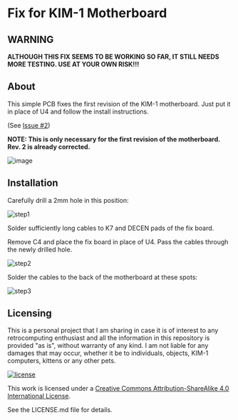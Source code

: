 # Fix for KIM-1 Motherboard

## **WARNING**

**ALTHOUGH THIS FIX SEEMS TO BE WORKING SO FAR, IT STILL NEEDS MORE TESTING. USE AT YOUR OWN RISK!!!**

## About

This simple PCB fixes the first revision of the KIM-1 motherboard. Just put it in place of U4 and follow the install instructions.

(See [Issue #2](https://github.com/eduardocasino/kim-1-mtu-motherboard/issues/2))

**NOTE: This is only necessary for the first revision of the motherboard. Rev. 2 is already corrected.**

![image](https://github.com/eduardocasino/kim-1-mtu-motherboard/blob/main/kim-1-mtu-motherboard/rev-1-fix/images/rev-1-fix.png?raw=true)


## Installation

Carefully drill a 2mm hole in this position:

![step1](https://github.com/eduardocasino/kim-1-mtu-motherboard/blob/main/kim-1-mtu-motherboard/rev-1-fix/images/rev-1-fix-pcb-hole.png?raw=true)

Solder sufficiently long cables to K7 and DECEN pads of the fix board.

Remove C4 and place the fix board in place of U4. Pass the cables through the newly drilled hole.

![step2](https://github.com/eduardocasino/kim-1-mtu-motherboard/blob/main/kim-1-mtu-motherboard/rev-1-fix/images/rev-1-fix-installed.png?raw=true)

Solder the cables to the back of the motherboard at these spots:

![step3](https://github.com/eduardocasino/kim-1-mtu-motherboard/blob/main/kim-1-mtu-motherboard/rev-1-fix/images/rev-1-fix-solder-hole.png?raw=true)


## Licensing

This is a personal project that I am sharing in case it is of interest to any retrocomputing enthusiast and all the information in this repository is provided "as is", without warranty of any kind. I am not liable for any damages that may occur, whether it be to individuals, objects, KIM-1 computers, kittens or any other pets.

[![license](https://i.creativecommons.org/l/by-sa/4.0/88x31.png)](http://creativecommons.org/licenses/by-nc/4.0/)

This work is licensed under a [Creative Commons Attribution-ShareAlike 4.0 International License](http://creativecommons.org/licenses/by-sa/4.0/).

See the LICENSE.md file for details.

